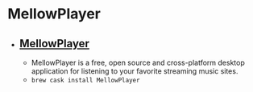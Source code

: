 # MellowPlayer
- [MellowPlayer](https://colinduquesnoy.github.io/MellowPlayer/)
  - 
  - MellowPlayer is a free, open source and cross-platform desktop application for listening to your favorite streaming music sites.
  - `brew cask install MellowPlayer`
